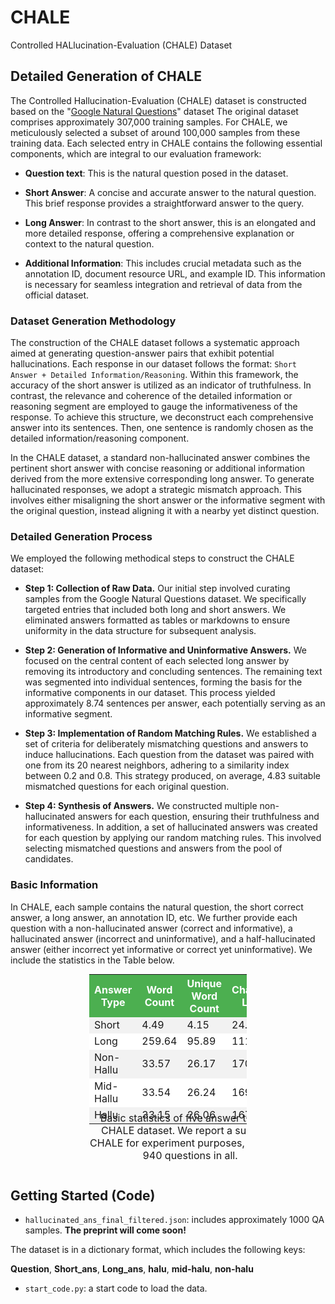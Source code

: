 # CHALE
Controlled HALlucination-Evaluation (CHALE) Dataset

## Detailed Generation of CHALE

The Controlled Hallucination-Evaluation (CHALE) dataset is constructed based on the "[Google Natural Questions](https://ai.google.com/research/NaturalQuestions/visualization)" dataset The original dataset comprises approximately 307,000 training samples. For CHALE, we meticulously selected a subset of around 100,000 samples from these training data. Each selected entry in CHALE contains the following essential components, which are integral to our evaluation framework:

* **Question text**: This is the natural question posed in the dataset.

* **Short Answer**: A concise and accurate answer to the natural question. This brief response provides a straightforward answer to the query.

* **Long Answer**: In contrast to the short answer, this is an elongated and more detailed response, offering a comprehensive explanation or context to the natural question.

* **Additional Information**: This includes crucial metadata such as the annotation ID, document resource URL, and example ID. This information is necessary for seamless integration and retrieval of data from the official dataset.

### Dataset Generation Methodology

The construction of the CHALE dataset follows a systematic approach aimed at generating question-answer pairs that exhibit potential hallucinations. Each response in our dataset follows the format: ``Short Answer + Detailed Information/Reasoning``. Within this framework, the accuracy of the short answer is utilized as an indicator of truthfulness. In contrast, the relevance and coherence of the detailed information or reasoning segment are employed to gauge the informativeness of the response. To achieve this structure, we deconstruct each comprehensive answer into its sentences. Then, one sentence is randomly chosen as the detailed information/reasoning component.

In the CHALE dataset, a standard non-hallucinated answer combines the pertinent short answer with concise reasoning or additional information derived from the more extensive corresponding long answer. To generate hallucinated responses, we adopt a strategic mismatch approach. This involves either misaligning the short answer or the informative segment with the original question, instead aligning it with a nearby yet distinct question. 

### Detailed Generation Process

We employed the following methodical steps to construct the CHALE dataset:

* **Step 1: Collection of Raw Data.** Our initial step involved curating samples from the Google Natural Questions dataset. We specifically targeted entries that included both long and short answers. We eliminated answers formatted as tables or markdowns to ensure uniformity in the data structure for subsequent analysis.

* **Step 2: Generation of Informative and Uninformative Answers.** We focused on the central content of each selected long answer by removing its introductory and concluding sentences. The remaining text was segmented into individual sentences, forming the basis for the informative components in our dataset. This process yielded approximately 8.74 sentences per answer, each potentially serving as an informative segment.

* **Step 3: Implementation of Random Matching Rules.** We established a set of criteria for deliberately mismatching questions and answers to induce hallucinations. Each question from the dataset was paired with one from its 20 nearest neighbors, adhering to a similarity index between 0.2 and 0.8. This strategy produced, on average, 4.83 suitable mismatched questions for each original question.
 
* **Step 4: Synthesis of Answers.** We constructed multiple non-hallucinated answers for each question, ensuring their truthfulness and informativeness. In addition, a set of hallucinated answers was created for each question by applying our random matching rules. This involved selecting mismatched questions and answers from the pool of candidates.

### Basic Information

In CHALE, each sample contains the natural question, the short correct answer, a long answer, an annotation ID, etc. We further provide each question with a non-hallucinated answer (correct and informative), a hallucinated answer (incorrect and uninformative), and a half-hallucinated answer (either incorrect yet informative or correct yet uninformative). We include the statistics in the Table below.

<table style="width:50%; margin:auto;">
  <caption style="caption-side: bottom; margin-top: -0.2in;">Basic statistics of five answer types in CHALE dataset. We report a subset of CHALE for experiment purposes, including 940 questions in all.</caption>
  <tr>
    <th style="background-color: #4CAF50; color: white;">Answer Type</th>
    <th style="background-color: #4CAF50; color: white;">Word Count</th>
    <th style="background-color: #4CAF50; color: white;">Unique Word Count</th>
    <th style="background-color: #4CAF50; color: white;">Characters Length</th>
  </tr>
  <tr>
    <td style="background-color: #f2f2f2;">Short</td>
    <td style="background-color: #f2f2f2;">4.49</td>
    <td style="background-color: #f2f2f2;">4.15</td>
    <td style="background-color: #f2f2f2;">24.72</td>
  </tr>
  <tr>
    <td style="background-color: #ffffff;">Long</td>
    <td style="background-color: #ffffff;">259.64</td>
    <td style="background-color: #ffffff;">95.89</td>
    <td style="background-color: #ffffff;">1111.28</td>
  </tr>
  <tr>
    <td style="background-color: #f2f2f2;">Non-Hallu</td>
    <td style="background-color: #f2f2f2;">33.57</td>
    <td style="background-color: #f2f2f2;">26.17</td>
    <td style="background-color: #f2f2f2;">170.49</td>
  </tr>
  <tr>
    <td style="background-color: #ffffff;">Mid-Hallu</td>
    <td style="background-color: #ffffff;">33.54</td>
    <td style="background-color: #ffffff;">26.24</td>
    <td style="background-color: #ffffff;">169.79</td>
  </tr>
  <tr>
    <td style="background-color: #f2f2f2;">Hallu</td>
    <td style="background-color: #f2f2f2;">33.15</td>
    <td style="background-color: #f2f2f2;">26.06</td>
    <td style="background-color: #f2f2f2;">167.66</td>
  </tr>
</table>


## Getting Started (Code)
* ``hallucinated_ans_final_filtered.json``: includes approximately 1000 QA samples. **The preprint will come soon!**

The dataset is in a dictionary format, which includes the following keys:

**Question**, **Short_ans**, **Long_ans**, **halu**, **mid-halu**, **non-halu**

* ``start_code.py``: a start code to load the data.
